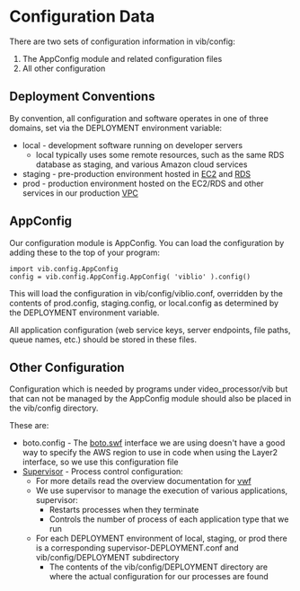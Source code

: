 Configuration Data
==================

There are two sets of configuration information in vib/config:
1. The AppConfig module and related configuration files
2. All other configuration

Deployment Conventions
----------------------

By convention, all configuration and software operates in one of three
domains, set via the DEPLOYMENT environment variable:

* local - development software running on developer servers
  * local typically uses some remote resources, such as the same RDS database as staging, and various Amazon cloud services
* staging - pre-production environment hosted in [EC2](http://aws.amazon.com/ec2/) and [RDS](http://aws.amazon.com/rds/)
* prod - production environment hosted on the EC2/RDS and other services in our production [VPC](http://aws.amazon.com/vpc/)

AppConfig
---------

Our configuration module is AppConfig.  You can load the configuration
by adding these to the top of your program:

```
import vib.config.AppConfig
config = vib.config.AppConfig.AppConfig( 'viblio' ).config()
```

This will load the configuration in vib/config/viblio.conf, overridden
by the contents of prod.config, staging.config, or local.config as
determined by the DEPLOYMENT environment variable.

All application configuration (web service keys, server endpoints,
file paths, queue names, etc.) should be stored in these files.

Other Configuration
-------------------

Configuration which is needed by programs under video_processor/vib
but that can not be managed by the AppConfig module should also be
placed in the vib/config directory.

These are:

* boto.config - The [boto.swf](http://docs.pythonboto.org/en/latest/ref/swf.html) interface we are using doesn't have a good way to specify the AWS region to use in code when using the Layer2 interface, so we use this configuration file
* [Supervisor](http://supervisord.org/) - Process control configuration:
  * For more details read the overview documentation for [vwf](../vwf/README.md)
  * We use supervisor to manage the execution of various applications, supervisor:
    * Restarts processes when they terminate
    * Controls the number of process of each application type that we run
  * For each DEPLOYMENT environment of local, staging, or prod there is a corresponding supervisor-DEPLOYMENT.conf and vib/config/DEPLOYMENT subdirectory
    * The contents of the vib/config/DEPLOYMENT directory are where the actual configuration for our processes are found
  